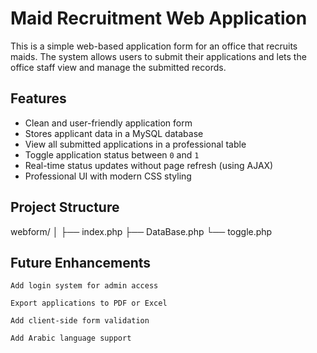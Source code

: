 # Maid Recruitment Web Application

This is a simple web-based application form for an office that recruits maids. The system allows users to submit their applications and lets the office staff view and manage the submitted records.


## Features

- Clean and user-friendly application form
- Stores applicant data in a MySQL database
- View all submitted applications in a professional table
- Toggle application status between `0` and `1`
- Real-time status updates without page refresh (using AJAX)
- Professional UI with modern CSS styling


##  Project Structure

webform/
│
├── index.php 
├── DataBase.php 
└── toggle.php 



## Future Enhancements

    Add login system for admin access

    Export applications to PDF or Excel

    Add client-side form validation

    Add Arabic language support
